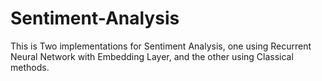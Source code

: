 # Sentiment-Analysis
This is Two implementations for Sentiment Analysis, one using Recurrent Neural Network with Embedding Layer, and the other using Classical methods. 
